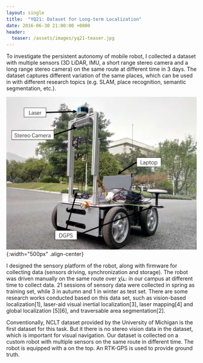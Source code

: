 ```yaml
---
layout: single
title:  "YQ21: Dataset for Long-term Localization"
date: 2016-06-30 21:00:00 +0800
header:
  teaser: /assets/images/yq21-teaser.jpg
---
```

To investigate the persistent autonomy of mobile robot, I collected a dataset with multiple sensors (3D LiDAR, IMU, a short range stereo camera and a long range stereo camera) on the same route at different time in 3 days. The dataset captures different variation of the same places, which can be used in with different research topics (e.g. SLAM, place recognition, semantic segmentation, etc.).

![smiley](/assets/images/thomas-pioneer.jpg){:width="500px" .align-center}

I designed the sensory platform of the robot, along with firmware for collecting data (sensors driving, synchronization and storage). The robot was driven manually on the same route over χև։ in our campus at different time to collect data. 21 sessions of sensory data were collected in spring as training set, while 3 in autumn and 1 in winter as test set. There are some research works conducted based on this data set, such as vision-based localization[1], laser-aid visual inertial localization[3], laser mapping[4] and global localization [5][6], and traversable area segmentation[2].

Conventionally, NCLT dataset provided by the University of Michigan is the first dataset for this task. But it there is no stereo vision data in the dataset, which is important for visual navigation. Our dataset is collected on a custom robot with multiple sensors on the same route in different time. The robot is equipped with a  on the top. An RTK-GPS is used to provide ground truth.
